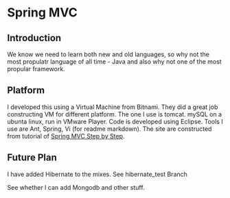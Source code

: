 Spring MVC
==========

Introduction
------------

We know we need to learn both new and old languages, so why not the most propulatr language of all time - Java and also why not one of the most propular framework.

Platform
--------

I developed this using a Virtual Machine from Bitnami. They did a great job constructing VM for different platform. The one I use is tomcat. mySQL on a ubunta linux, run in VMware Player. Code is developed using Eclipse. Tools I use are Ant, Spring, Vi (for readme markdown). The site are constructed from tutorial of [Spring MVC Step by Step](http://static.springsource.org/docs/Spring-MVC-step-by-step/).

Future Plan
-----------

I have added Hibernate to the mixes. See hibernate_test Branch

See whether I can add Mongodb and other stuff.


